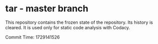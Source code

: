 # tar - master branch

This repository contains the frozen state of the repository.
Its history is cleared. It is used only for static code
analysis with Codacy.

Commit Time: 1729141526